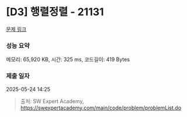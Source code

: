 # [D3] 행렬정렬 - 21131 

[문제 링크](https://swexpertacademy.com/main/code/problem/problemDetail.do?contestProbId=AZCQ28pKbaQDFAUC) 

### 성능 요약

메모리: 65,920 KB, 시간: 325 ms, 코드길이: 419 Bytes

### 제출 일자

2025-05-24 14:25



> 출처: SW Expert Academy, https://swexpertacademy.com/main/code/problem/problemList.do